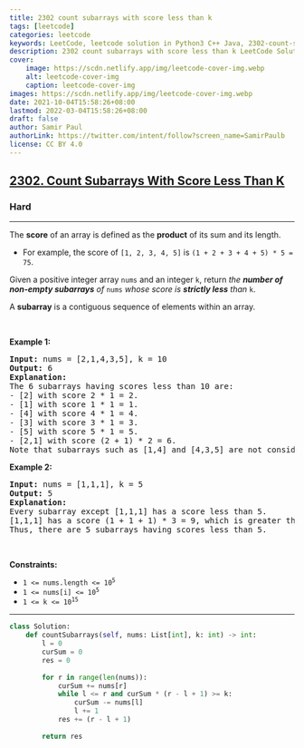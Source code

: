 ```yaml
---
title: 2302 count subarrays with score less than k
tags: [leetcode]
categories: leetcode
keywords: LeetCode, leetcode solution in Python3 C++ Java, 2302-count-subarrays-with-score-less-than-k solution
description: 2302 count subarrays with score less than k LeetCode Solution Explained
cover:
    image: https://scdn.netlify.app/img/leetcode-cover-img.webp
    alt: leetcode-cover-img
    caption: leetcode-cover-img
images: https://scdn.netlify.app/img/leetcode-cover-img.webp
date: 2021-10-04T15:58:26+08:00
lastmod: 2022-03-04T15:58:26+08:00
draft: false
author: Samir Paul
authorLink: https://twitter.com/intent/follow?screen_name=SamirPaulb
license: CC BY 4.0
---
```



<h2><a href="https://leetcode.com/problems/count-subarrays-with-score-less-than-k/">2302. Count Subarrays With Score Less Than K</a></h2><h3>Hard</h3><hr><div><p>The <strong>score</strong> of an array is defined as the <strong>product</strong> of its sum and its length.</p>

<ul>
	<li>For example, the score of <code>[1, 2, 3, 4, 5]</code> is <code>(1 + 2 + 3 + 4 + 5) * 5 = 75</code>.</li>
</ul>

<p>Given a positive integer array <code>nums</code> and an integer <code>k</code>, return <em>the <strong>number of non-empty subarrays</strong> of</em> <code>nums</code> <em>whose score is <strong>strictly less</strong> than</em> <code>k</code>.</p>

<p>A <strong>subarray</strong> is a contiguous sequence of elements within an array.</p>

<p>&nbsp;</p>
<p><strong>Example 1:</strong></p>

<pre><strong>Input:</strong> nums = [2,1,4,3,5], k = 10
<strong>Output:</strong> 6
<strong>Explanation:</strong>
The 6 subarrays having scores less than 10 are:
- [2] with score 2 * 1 = 2.
- [1] with score 1 * 1 = 1.
- [4] with score 4 * 1 = 4.
- [3] with score 3 * 1 = 3. 
- [5] with score 5 * 1 = 5.
- [2,1] with score (2 + 1) * 2 = 6.
Note that subarrays such as [1,4] and [4,3,5] are not considered because their scores are 10 and 36 respectively, while we need scores strictly less than 10.</pre>

<p><strong>Example 2:</strong></p>

<pre><strong>Input:</strong> nums = [1,1,1], k = 5
<strong>Output:</strong> 5
<strong>Explanation:</strong>
Every subarray except [1,1,1] has a score less than 5.
[1,1,1] has a score (1 + 1 + 1) * 3 = 9, which is greater than 5.
Thus, there are 5 subarrays having scores less than 5.
</pre>

<p>&nbsp;</p>
<p><strong>Constraints:</strong></p>

<ul>
	<li><code>1 &lt;= nums.length &lt;= 10<sup>5</sup></code></li>
	<li><code>1 &lt;= nums[i] &lt;= 10<sup>5</sup></code></li>
	<li><code>1 &lt;= k &lt;= 10<sup>15</sup></code></li>
</ul>
</div>

---




```python
class Solution:
    def countSubarrays(self, nums: List[int], k: int) -> int:
        l = 0
        curSum = 0
        res = 0
        
        for r in range(len(nums)):
            curSum += nums[r]
            while l <= r and curSum * (r - l + 1) >= k:
                curSum -= nums[l]
                l += 1
            res += (r - l + 1)
        
        return res
```
